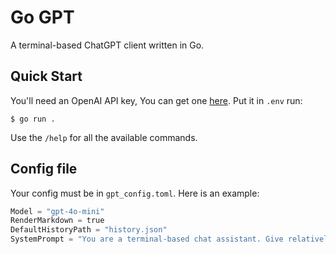 # Go GPT

A terminal-based ChatGPT client written in Go.

## Quick Start
You'll need an OpenAI API key, You can get one [here](https://platform.openai.com/). Put it in `.env` run:
```console
$ go run .
```
Use the `/help` for all the available commands.

## Config file
Your config must be in `gpt_config.toml`. Here is an example:
```python
Model = "gpt-4o-mini"
RenderMarkdown = true
DefaultHistoryPath = "history.json"
SystemPrompt = "You are a terminal-based chat assistant. Give relatively short answers, while being as accurate as possible."
```